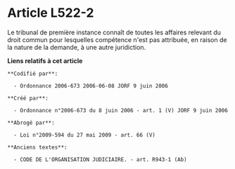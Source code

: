 # Article L522-2

Le tribunal de première instance connaît de toutes les affaires relevant du droit commun pour lesquelles compétence n'est pas
attribuée, en raison de la nature de la demande, à une autre juridiction.

**Liens relatifs à cet article**

	**Codifié par**:

	  - Ordonnance 2006-673 2006-06-08 JORF 9 juin 2006

	**Créé par**:

	  - Ordonnance n°2006-673 du 8 juin 2006 - art. 1 (V) JORF 9 juin 2006

	**Abrogé par**:

	  - Loi n°2009-594 du 27 mai 2009 - art. 66 (V)

	**Anciens textes**:

	  - CODE DE L'ORGANISATION JUDICIAIRE. - art. R943-1 (Ab)
